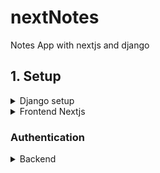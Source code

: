 # nextNotes
Notes App with nextjs and django

## 1. Setup

<details>
<summary>
Django setup
</summary>

### 1. Bootstraping my Django project

Based on [First django app](https://docs.djangoproject.com/en/5.2/intro/tutorial01/)

```sh
mkdir nextnotes
cd nextnotes
# Create virtual environment
python -m venv venv
venv\Scripts\activate

# Install Django and dependencies
pip install django djangorestframework django-cors-headers

django-admin startproject backend
cd backend
py manage.py startapp notes
```

### 2. Cheking app
<details>
<summary>
Intial view
</summary>

Modified `notes/views.py`

```py
from django.http import HttpResponse


def index(request):
    return HttpResponse("Notes App")
```
</details>

<details>
<summary>
Initals urls
</summary>

Define a URLconf for the polls app, create a file `notes/urls.py `

```py
from django.urls import path
from . import views

urlpatterns = [
    path("", views.index, name="index"),
]
```
</details>
<details>
<summary>
Configure the root URLconf
</summary>

To include the URLconf defined in `notes.urls`

```py
from django.contrib import admin
from django.urls import include, path

urlpatterns = [
    path("notes/", include("notes.urls")),
    path("admin/", admin.site.urls),
]
```

Now `http://localhost:8000/notes/` displays "Notes App" in browser

</details>

<details>
<summary>
Database
</summary>

Create a tables in the database. The `migrate` command looks at the `INSTALLED_APPS` setting and creates any necessary database tables according to the database settings in the `mysite/settings.py` file and the database migrations shipped with the app
```sh
py manage.py migrate
```

<details>
<summary>
Models
</summary>

```
Database Models
a. USER
i. user_id – uuid
ii. user_name – varchar
iii. user_email – varchar 
iv. password – varchar
v. last_update – date
vi. create_on – date

b. NOTES
i. note_id – uuid
ii. note_title – varchar
iii. note_content – varchar 
iv. last_update – date
v. created_on – date
```

For unique user_id, i used [uuid](https://docs.djangoproject.com/en/5.2/ref/models/fields/#uuidfield) (stores in a uuid datatype, otherwise in a char(32))

Modify `notes/models.py` accordingly.
```py
from django.db import models
import uuid

# Create your models here.
class User(models.Model):
    user_id = models.UUIDField(primary_key=True, default=uuid.uuid4, editable=False)
    user_name = models.CharField(max_length=255)
    # other fields

    def __str__(self):
      return self.user_name
```

```py
    def __str__(self):
      return self.user_name
```
- Defines how Python (and Django) will represent the object as a string
- print the object or see it in the Django admin, shell, or queryset results, it shows the note’s title: `note_title` instead of `Note object`
- Always implement `__str__` on the models so Django admin, logs, and debugging are easier. Typically, returns a field that uniquely identifies the object (like username for User, title for Note).
</details>

<details>
<summary>
why not use less max_length=31?
</summary>
I wanted to use `maxlength=31`, but then i searched, 
Does lowering max_length optimize storage?

Short answer: Yes, but only slightly — and usually not enough to matter unless you have millions of rows.

How storage works for VARCHAR(N) / CharField(max_length=N)
PostgreSQL / MySQL / SQLite (common Django backends):

- VARCHAR(N) does not reserve N bytes.
- It only stores the actual string length + 1–4 bytes overhead (depending on DB).
- Example:
"abc" in a VARCHAR(255) → uses 3 bytes for the text + 1 byte for length info.
"abc" in a VARCHAR(31) → uses the exact same amount.
- the storage used is proportional to actual string length, not max_length.
- When max_length does matter: Validation: Django and the DB reject longer input automatically.
- Indexing: Shorter max_length can make indexes slightly smaller. E.g. indexing a VARCHAR(31) vs VARCHAR(255) saves some space because the index pages are smaller.
- Portability: Some older DBs (or MySQL with certain encodings) had indexing restrictions like "can only index first 191 chars in UTF8". Smaller lengths avoid those issues.
</details>

<details>
<summary>
Activating Models
</summary>

To include the app in our project, add a reference to its configuration class in the `INSTALLED_APPS` setting. The NotesConfig class is in the polls/apps.py file, so its dotted path is 'notes.apps.NotesConfig'. Edit the `backend/settings.py` file and the path to the `INSTALLED_APPS` setting.

```py
# backend/settings.py

INSTALLED_APPS = [
    # others
    'notes.apps.NotesConfig',
]
```

Now Django knows to include the `notes` app. Now run:

```sh
py manage.py makemigrations notes
```

By running `makemigrations`, Django knows that we’ve made some changes to your models/database schema(or created a new one).

returns
```sh
Migrations for 'notes':
  notes\migrations\0001_initial.py
    + Create model Notes
    + Create model User
```
`sqlmigrate` command takes migration names and returns their SQL:
```sh
py manage.py sqlmigrate notes 0001
```

Gives:
```sql
BEGIN;
--
-- Create model Notes
--
CREATE TABLE "notes_notes" ("note_id" char(32) NOT NULL PRIMARY KEY, "note_title" varchar(255) NOT NULL, "note_content" text NOT NULL, "last_update" datetime NOT NULL, "created_on" datetime NOT NULL);
--
-- Create model User
--
CREATE TABLE "notes_user" ("user_id" char(32) NOT NULL PRIMARY KEY, "user_name" varchar(255) NOT NULL, "user_email" varchar(254) NOT NULL UNIQUE, "password" varchar(255) NOT NULL, "last_update" datetime NOT NULL, "created_on" datetime NOT NULL);
COMMIT;
```

</details>

<details>
<summary>
Migrations
</summary>

- To checks for any problems in the project without making migrations or touching the database.
, run 
```sh
py manage.py check
```

- To take all the migrations that haven’t been applied (tracked using database called django_migrations) and run them against the database - synchronizing the changes made to the models with the schema in the database, run migrate again to create those model tables in the database:
```sh
py manage.py migrate
```

- Run `python manage.py makemigrations` to create migrations for those changes
- Run `python manage.py migrate` to apply those changes to the database.

</details>
</details>

### 3. Checking admin

<details>
<summary> 
Admin User
</summary>

- Creating a `admin user` with a username,  prompt for an email address and a password, referenced from [Creating an admin user](https://docs.djangoproject.com/en/5.2/intro/tutorial02/#creating-an-admin-user)
```sh
py manage.py createsuperuser
```
</details>

<details>
<summary>
Make the app modifiable from admin
</summary>

- In admin panel, The editable content: `groups and users` are provided by `django.contrib.auth`. 
- To tell the admin that `Notes` has an admin interface, modify the `notes/admin.py` file,

```py
from django.contrib import admin
from .models import User, Notes

admin.site.register(User)
admin.site.register(Notes)
```

</details>

### 4. Creating APIs
Install Django rest framework and build out our api with

```sh
pip install djangorestframework django-cors-headers
```

<details>
<summary>
Serializer
</summary>

- Creating a serializer for the model,which will handle converting the model instance to and from JSON. 
- Create `notes/serializers.py` file

```py
from rest_framework import serializers
from .models import Notes

class NoteSerializer(serializers.ModelSerializer):
    class Meta:
        model = Notes
        fields = '__all__'
```

</details>

<details>
<summary>
CRUD functionality with APIs
</summary>

Use `notes/views.py` and create `notes/utils.py` (utility functions, separated into modules to keep the code organized and reusable), Added mock data through `admin` panel to test.
`note_id = 26a539e1-ee17-40fb-a7b7-8569010998bc`

Was stuck here why my api wasn't being read, so took help of ai to understand how to do requests similar to curl in windows.

```sh
Invoke-RestMethod -Uri "http://localhost:8000/api/notes/" -Method GET

note_id      : 26a539e1-ee17-40fb-a7b7-8569010998bc
note_title   : FIrst Note
note_content : Some Content
last_update  : 2025-08-21T19:44:38.822578Z
created_on   : 2025-08-21T19:44:38.822578Z
```

</details>
</details>

<details>
<summary>
Frontend Nextjs
</summary>

```sh
bunx create-next-app@latest

√ What is your project named? ... frontend
√ Would you like to use TypeScript? ... No / Yes
√ Which linter would you like to use? » ESLint
√ Would you like to use Tailwind CSS? ... No / Yes
√ Would you like your code inside a `src/` directory? ... No / Yes
√ Would you like to use App Router? (recommended) ... No / Yes
√ Would you like to use Turbopack? (recommended) ... No / Yes
√ Would you like to customize the import alias (`@/*` by default)? ... No / Yes
Creating a new Next.js app in D:\Projects\nextNotes\frontend.
```

Install dependencies as per required:
```sh
bun add axios @reduxjs/toolkit react-redux
```

<details>
<summary>
API functionalities
</summary>

Create `frontend/lib/api.js`, provide backend URL, add CRUD functionality
- getAllNotes
- getNote
- createNote
- updateNote
- deleteNote
</details>

<details>
<summary>
Redux store
</summary>

Create `store/notesSlice.js`, with 

```js
const initialState = {
  selectedNote: null,
  isEditing: false,
  formData: {
    note_title: '',
    note_content: '',
  },
}
const notesSlice = createSlice({
    name: 'notes',
    initialState,
    reducers: {
    ...
    } 
})
```

</details>
</details>

### Authentication

<details>
<summary>
Backend
</summary>

<details>
<summary>
Install Required Package
</summary>

- reference [django-rest-framework-simplejwt](https://django-rest-framework-simplejwt.readthedocs.io/en/latest/getting_started.html)

```sh
pip install djangorestframework-simplejwt
```
</details>

<details>
<summary>
Configure backend
</summary>

- Modify `backend/settings.py`. To store the `secret` securely,
```sh
pip install python-decouple
```

```py
from decouple import config
from datetime import timedelta

SECRET_KEY = config("JWT_SECRET")  # Django secret key taken from `.env` file
CORS_ALLOW_CREDENTIALS = True
SIMPLE_JWT = {
    'ACCESS_TOKEN_LIFETIME': timedelta(minutes=60),
    'REFRESH_TOKEN_LIFETIME': timedelta(days=7),
    'ROTATE_REFRESH_TOKENS': True,
    'BLACKLIST_AFTER_ROTATION': True,
    'UPDATE_LAST_LOGIN': False,

    'ALGORITHM': 'HS256',
    'SIGNING_KEY': SECRET_KEY,
    'VERIFYING_KEY': None,
    'AUDIENCE': None,
    'ISSUER': None,
    'JWK_URL': None,
    'LEEWAY': 0,

    'AUTH_HEADER_TYPES': ('Bearer',),
    'AUTH_HEADER_NAME': 'HTTP_AUTHORIZATION',
    'USER_ID_FIELD': 'user_id',
    # 'USER_ID_CLAIM': 'user_id',
    'USER_AUTHENTICATION_RULE': 'rest_framework_simplejwt.authentication.default_user_authentication_rule',

    'AUTH_TOKEN_CLASSES': ('rest_framework_simplejwt.tokens.AccessToken',),
    'TOKEN_TYPE_CLAIM': 'token_type',
    'TOKEN_USER_CLASS': 'rest_framework_simplejwt.models.TokenUser',

    'JTI_CLAIM': 'jti',

    'SLIDING_TOKEN_REFRESH_EXP_CLAIM': 'refresh_exp',
    'SLIDING_TOKEN_LIFETIME': timedelta(minutes=5),
    'SLIDING_TOKEN_REFRESH_LIFETIME': timedelta(days=1),
}

REST_FRAMEWORK = {
    "DEFAULT_AUTHENTICATION_CLASSES": (
        "rest_framework_simplejwt.authentication.JWTAuthentication",
    ),
}
```
</details>

<details>
<summary>
Accounts/Users
</summary>

<details>
<summary>
Accounts Models
</summary>

- Modify `notes/models.py`, referenced [django.contrib.auth](https://docs.djangoproject.com/en/5.2/ref/contrib/auth/), [Customizing Authenticataion in Django](https://docs.djangoproject.com/en/5.2/topics/auth/customizing)

```py
import uuid
from django.contrib.auth.models import AbstractBaseUser, BaseUserManager

class UserManager(BaseUserManager):
    def create_user(self, user_email, password=None, **extra_fields):
        user = self.model(user_email=user_email, **extra_fields)
        user.save(using=self._db)
        return user

    def create_superuser(self, user_email, password=None, **extra_fields):
        extra_fields.setdefault('is_staff', True)
        extra_fields.setdefault('is_superuser', True)
        return self.create_user(user_email, password, **extra_fields)
    
    def get_by_natural_key(self, user_email):
        return self.get(user_email=user_email)

# User Model
class User(AbstractBaseUser):
    user_id = models.UUIDField(primary_key=True, default=uuid.uuid4, editable=False)

    USERNAME_FIELD = 'user_email'
    REQUIRED_FIELDS = ['user_name']
    
    objects = UserManager()
    
    def __str__(self):
        return self.user_email   
```

- Update `notes/models.py` (Add User Relationship). 
- Better to use `settings.AUTH_USER_MODEL` as foreign key in `Notes`, in case the `AUTH_USER_MODEL` changes.

```py
from django.conf import settings

class Note(models.Model):
    note_id = models.AutoField(primary_key=True)
    user = models.ForeignKey(User, on_delete=models.CASCADE, related_name='notes')

    def __str__(self):
      return str(self.note_title)  
```

</details>

<details>
<summary>
Serializers
</summary>

- Modify `notes/serializers.py`. (Convert to and from Json)

```py
from rest_framework import serializers
from .models import User, Note
from django.contrib.auth.hashers import make_password

class UserSerializer(serializers.ModelSerializer):
    class Meta:
        model = User
        fields = ('user_id', 'user_name', 'user_email', 'password', 'last_update', 'created_on')
        extra_kwargs = {'password': {'write_only': True}}
    
    def create(self, validated_data):
        validated_data['password'] = make_password(validated_data['password'])
        return super().create(validated_data)

class NoteSerializer(serializers.ModelSerializer):
    class Meta:
        model = Note
        fields = ('note_id', 'note_title', 'note_content', 'last_update', 'created_on', 'user')
        read_only_fields = ('user',)
```

</details>

<details>
<summary>
Views
</summary>

- Modify `notes/views.py`, referenced [Generic Views](https://www.django-rest-framework.org/api-guide/generic-views/)

```py
from django.shortcuts import render
from .models import User, Note
from .serializers import UserSerializer, NoteSerializer
from rest_framework.response import Response
from rest_framework.permissions import IsAuthenticated
from rest_framework import generics, permissions, status
from rest_framework_simplejwt.tokens import RefreshToken
from django.contrib.auth import authenticate
from rest_framework.views import APIView

class RegisterView(generics.CreateAPIView):
    queryset = User.objects.all()
    serializer_class = UserSerializer
    permission_classes = [permissions.AllowAny]
    
    def create(self, request, *args, **kwargs):
        serializer = self.get_serializer(data=request.data)
        serializer.is_valid(raise_exception=True)
        user = serializer.save()
        refresh = RefreshToken.for_user(user)
        return Response({
            'user': serializer.data,
            'refresh': str(refresh),
            'access': str(refresh.access_token),
        }, status=status.HTTP_201_CREATED)

class LoginView(APIView):
    permission_classes = [permissions.AllowAny]
    
    def post(self, request):
        user_email = request.data.get('user_email')
        password = request.data.get('password')
        user = authenticate(request, username=user_email, password=password)
        
        if user is not None:
            refresh = RefreshToken.for_user(user)
            serializer = UserSerializer(user)
            return Response({
                'user': serializer.data,
                'refresh': str(refresh),
                'access': str(refresh.access_token),
            })

class NoteListCreateView(generics.ListCreateAPIView):
    serializer_class = NoteSerializer
    permission_classes = [permissions.IsAuthenticated]
    
    def get_queryset(self):
        return Note.objects.filter(user=self.request.user)
    
    def perform_create(self, serializer):
        serializer.save(user=self.request.user)

class NoteDetailView(generics.RetrieveUpdateDestroyAPIView):

```

- Update `notes/views.py` with

```py
from rest_framework.permissions import IsAuthenticated

class NoteListCreateView(generics.ListCreateAPIView):
    serializer_class = NoteSerializer
    permission_classes = [IsAuthenticated]
```

</details>

<details>
<summary>
URLs
</summary>

- Modify `accounts/urls.py`

```py
from django.urls import path
from .views import RegisterView, LoginView, NoteListCreateView, NoteDetailView

urlpatterns = [
    path('register/', RegisterView.as_view(), name='register'),
    path('login/', LoginView.as_view(), name='login'),
    path('notes/', NoteListCreateView.as_view(), name='note-list'),
    path('notes/<uuid:pk>/', NoteDetailView.as_view(), name='note-detail'),
]
```

- Update `backend/urls.py` to include the URLconf defined in `notes.urls`

```py
from django.contrib import admin
from django.urls import path, include
from rest_framework_simplejwt.views import (
    TokenObtainPairView,
    TokenRefreshView,
    TokenVerifyView # verifies if a token is valid or not
)

urlpatterns = [    
    path("api/", include("notes.urls")),
    path("api/token/", TokenObtainPairView.as_view(), name="token_obtain_pair"),
    path("api/token/refresh/", TokenRefreshView.as_view(), name="token_refresh"),
    # allow API users to verify HMAC-signed tokens without having access to the signing key
    path('api/token/verify/', TokenVerifyView.as_view(), name='token_verify'),
    path("admin/", admin.site.urls),
]
```

Now test the api paths in localhost as well as the admin panel, `http://localhost:8000/admin` displays  admin panel.

</details>

<details>
<summary>
Migrations
</summary>

```sh
# Delete existing migrations and database for starting fresh
# rmdir for windows
rm -rf accounts/migrations
rm -rf notes/migrations
rm db.sqlite3

python manage.py makemigrations notes
python manage.py migrate

python manage.py createsuperuser
```

Features Implemented:

- JWT Authentication with access and refresh tokens
- User Registration with email and password validation
- User Login/Logout with token management
- Protected API endpoints requiring authentication
- User-specific notes (users can only see their own notes)
- Token refresh functionality
- CORS configuration for frontend integration
- Custom User model with email as username

</details>
</details>

<details>
<summary>
Frontend
</summary>

</details>
</details>
